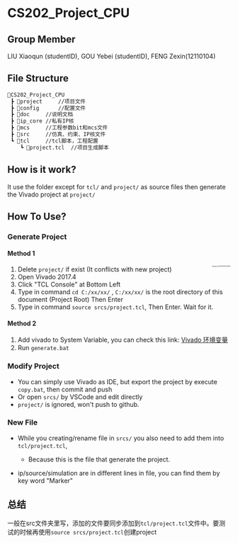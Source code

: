 # CS202_Project_CPU

## Group Member

LIU Xiaoqun (studentID), GOU Yebei (studentID), FENG Zexin(12110104)

## File Structure

```tex
📂CS202_Project_CPU
 ┣ 📂project 	//项目文件
 ┣ 📂config		//配置文件
 ┣ 📂doc		//说明文档
 ┣ 📂ip_core	//私有IP核 
 ┣ 📂mcs		//工程参数bit和mcs文件
 ┣ 📂src		//仿真、约束、IP核文件
 ┗ 📂tcl		//tcl脚本，工程配置
 	┗ 📜project.tcl	//项目生成脚本
```

## How is it work?

It use the folder except for `tcl/` and `project/`  as source files then generate the Vivado project at `project/`

## How To Use?

### Generate Project
#### Method 1
1. Delete `project/` if exist (It conflicts with new project)<img src="https://cdn.jsdelivr.net/gh/Mark4551124015/Images_Bed/NoteImages/image-20230424202455075.png" alt="image-20230424202455075" style="zoom:20%;" align = "right"/>
2. Open Vivado 2017.4
3. Click "TCL Console" at Bottom Left
4. Type in command `cd C:/xx/xx/` , `C:/xx/xx/` is the root directory of this document (Project Root) Then Enter 
5. Type in command `source srcs/project.tcl`, Then Enter. Wait for it.
#### Method 2
1. Add vivado to System Variable, you can check this link: [Vivado 环境变量](http://blog.chinaaet.com/crazybird/p/5100000507)
2. Run `generate.bat`

### Modify Project

* You can simply use Vivado as IDE, but export the project by execute `copy.bat`, then commit and push
* Or open `srcs/` by VSCode and edit directly
* `project/` is ignored, won't push to github.

### New File

* While you creating/rename file in `srcs/` you also need to add them into `tcl/project.tcl`, 
  * Because this is the file that generate the project. 

* ip/source/simulation are in different lines in file, you can  find them by key word "Marker"

## 总结

一般在src文件夹里写，添加的文件要同步添加到`tcl/project.tcl`文件中。要测试的时候再使用`source srcs/project.tcl`创建project
